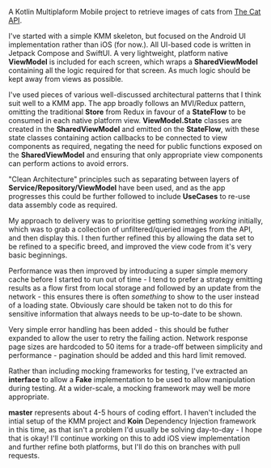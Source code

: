 A Kotlin Multiplaform Mobile project to retrieve images of cats from [The Cat API](https://thecatapi.com/).

I've started with a simple KMM skeleton, but focused on the Android UI implementation rather than iOS (for now.). All UI-based code is written in Jetpack Compose and SwiftUI. A very lightweight, platform native **ViewModel** is included for each screen, which wraps a **SharedViewModel** containing all the logic required for that screen. As much logic should be kept away from views as possible.

I've used pieces of various well-discussed architectural patterns that I think suit well to a KMM app. The app broadly follows an MVI/Redux pattern, omitting the traditional **Store** from Redux in favour of a **StateFlow** to be consumed in each native platform view. **ViewModel.State** classes are created in the **SharedViewModel** and emitted on the **StateFlow**, with these state classes containing action callbacks to be connected to view components as required, negating the need for public functions exposed on the **SharedViewModel** and ensuring that only appropriate view components can perform actions to avoid errors. 

"Clean Architecture" principles such as separating between layers of **Service/Repository/ViewModel** have been used, and as the app progresses this could be further followed to include **UseCases** to re-use data assembly code as required. 

My approach to delivery was to prioritise getting something _working_ initially, which was to grab a collection of unfiltered/queried images from the API, and then display this. I then further refined this by allowing the data set to be refined to a specific breed, and improved the view code from it's very basic beginnings. 

Performance was then improved by introducing a super simple memory cache before I started to run out of time - I tend to prefer a strategy emitting results as a flow first from local storage and followed by an update from the network - this ensures there is often _something_ to show to the user instead of a loading state. Obviously care should be taken not to do this for sensitive information that always needs to be up-to-date to be shown. 

Very simple error handling has been added - this should be futher expanded to allow the user to retry the failing action. Network response page sizes are hardcoded to 50 items for a trade-off between simplicity and performance - pagination should be added and this hard limit removed. 

Rather than including mocking frameworks for testing, I've extracted an **interface** to allow a **Fake** implementation to be used to allow manipulation during testing. At a wider-scale, a mocking framework may well be more appropriate. 

**master** represents about 4-5 hours of coding effort. I haven't included the intial setup of the KMM project and **Koin** Dependency Injection framework in this time, as that isn't a problem I'd usually be solving day-to-day - I hope that is okay! I'll continue working on this to add iOS view implementation and further refine both platforms, but I'll do this on branches with pull requests.
